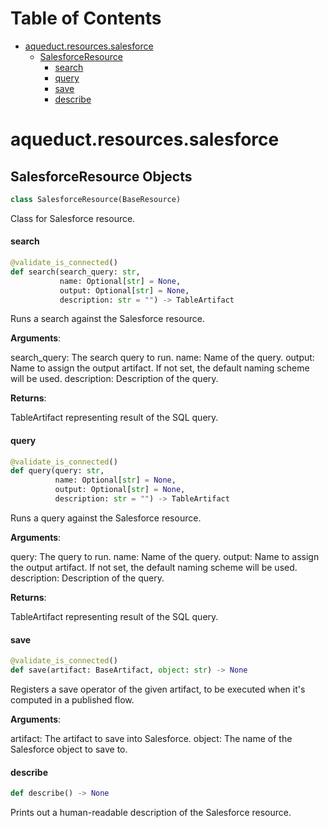 # Table of Contents

* [aqueduct.resources.salesforce](#aqueduct.resources.salesforce)
  * [SalesforceResource](#aqueduct.resources.salesforce.SalesforceResource)
    * [search](#aqueduct.resources.salesforce.SalesforceResource.search)
    * [query](#aqueduct.resources.salesforce.SalesforceResource.query)
    * [save](#aqueduct.resources.salesforce.SalesforceResource.save)
    * [describe](#aqueduct.resources.salesforce.SalesforceResource.describe)

<a id="aqueduct.resources.salesforce"></a>

# aqueduct.resources.salesforce

<a id="aqueduct.resources.salesforce.SalesforceResource"></a>

## SalesforceResource Objects

```python
class SalesforceResource(BaseResource)
```

Class for Salesforce resource.

<a id="aqueduct.resources.salesforce.SalesforceResource.search"></a>

#### search

```python
@validate_is_connected()
def search(search_query: str,
           name: Optional[str] = None,
           output: Optional[str] = None,
           description: str = "") -> TableArtifact
```

Runs a search against the Salesforce resource.

**Arguments**:

  search_query:
  The search query to run.
  name:
  Name of the query.
  output:
  Name to assign the output artifact. If not set, the default naming scheme will be used.
  description:
  Description of the query.
  

**Returns**:

  TableArtifact representing result of the SQL query.

<a id="aqueduct.resources.salesforce.SalesforceResource.query"></a>

#### query

```python
@validate_is_connected()
def query(query: str,
          name: Optional[str] = None,
          output: Optional[str] = None,
          description: str = "") -> TableArtifact
```

Runs a query against the Salesforce resource.

**Arguments**:

  query:
  The query to run.
  name:
  Name of the query.
  output:
  Name to assign the output artifact. If not set, the default naming scheme will be used.
  description:
  Description of the query.
  

**Returns**:

  TableArtifact representing result of the SQL query.

<a id="aqueduct.resources.salesforce.SalesforceResource.save"></a>

#### save

```python
@validate_is_connected()
def save(artifact: BaseArtifact, object: str) -> None
```

Registers a save operator of the given artifact, to be executed when it's computed in a published flow.

**Arguments**:

  artifact:
  The artifact to save into Salesforce.
  object:
  The name of the Salesforce object to save to.

<a id="aqueduct.resources.salesforce.SalesforceResource.describe"></a>

#### describe

```python
def describe() -> None
```

Prints out a human-readable description of the Salesforce resource.

